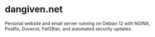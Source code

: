 # dangiven.net
Personal website and email server running on Debian 12 with NGINX, Postfix, Dovecot, Fail2Ban, and automated security updates.
